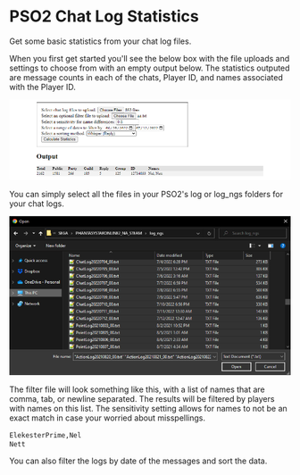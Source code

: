 # PSO2 Chat Log Statistics

Get some basic statistics from your chat log files.

When you first get started you'll see the below box with the file uploads and settings to choose from with an empty output below. The statistics outputed are message counts in each of the chats, Player ID, and names associated with the Player ID.

![Example 1](img/example1.png)

You can simply select all the files in your PSO2's log or log_ngs folders for your chat logs.

![Example 2](img/example2.png)

The filter file will look something like this, with a list of names that are comma, tab, or newline separated. The results will be filtered by players with names on this list. The sensitivity setting allows for names to not be an exact match in case your worried about misspellings.

```
ElekesterPrime,Nel
Nett
```

You can also filter the logs by date of the messages and sort the data.
